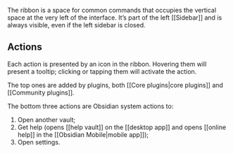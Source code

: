 The ribbon is a space for common commands that occupies the vertical space at the very left of the interface. It’s part of the left [[Sidebar]] and is always visible, even if the left sidebar is closed.

## Actions

Each action is presented by an icon in the ribbon. Hovering them will present a tooltip; clicking or tapping them will activate the action.

The top ones are added by plugins, both [[Core plugins|core plugins]] and [[Community plugins]].

The bottom three actions are Obsidian system actions to:

1. Open another vault;
2. Get help (opens [[help vault]] on the [[desktop app]] and opens [[online help]] in the [[Obsidian Mobile|mobile app]]);
3. Open settings.